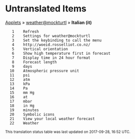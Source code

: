 # Untranslated Items
[Applets](../../../README.md) &#187; [weather@mockturtl](../README.md) &#187; **Italian (it)**

       1	Refresh
       2	Settings for weather@mockturtl
       3	Set the keybinding to call the menu
       4	http://woeid.rosselliot.co.nz/
       5	Vertical orientation
       6	Show high temperature first in forecast
       7	Display time in 24 hour format
       8	Forecast length
       9	days
      10	Atmospheric pressure unit
      11	psi
      12	atm
      13	kPa
      14	Pa
      15	mm Hg
      16	at
      17	mbar
      18	in Hg
      19	minutes
      20	Symbolic icons
      21	View your local weather forecast
      22	Weather

<sup>This translation status table was last updated on 2017-09-28, 16:52 UTC.</sup>
